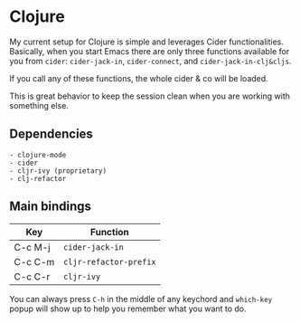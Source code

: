 # Clojure

My current setup for Clojure is simple and leverages Cider
functionalities. Basically, when you start Emacs there are only three
functions available for you from `cider`: `cider-jack-in`,
`cider-connect`, and `cider-jack-in-clj&cljs`.

If you call any of these functions, the whole cider & co will be
loaded.

This is great behavior to keep the session clean when you are working
with something else.


## Dependencies

    - clojure-mode
    - cider
    - cljr-ivy (proprietary)
    - clj-refactor
    
## Main bindings

| Key      | Function |
| ---      | -------- |
| C-c M-j  | `cider-jack-in` |
| C-c C-m  | `cljr-refactor-prefix` |
| C-c C-r  | `cljr-ivy` | 


You can always press `C-h` in the middle of any keychord and
`which-key` popup will show up to help you remember what you want to
do.
